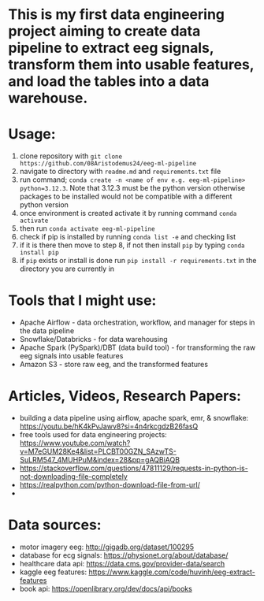 # This is my first data engineering project aiming to create data pipeline to extract eeg signals, transform them into usable features, and load the tables into a data warehouse.

# Usage:
1. clone repository with `git clone https://github.com/08Aristodemus24/eeg-ml-pipeline`
2. navigate to directory with `readme.md` and `requirements.txt` file
3. run command; `conda create -n <name of env e.g. eeg-ml-pipeline> python=3.12.3`. Note that 3.12.3 must be the python version otherwise packages to be installed would not be compatible with a different python version
4. once environment is created activate it by running command `conda activate`
5. then run `conda activate eeg-ml-pipeline`
6. check if pip is installed by running `conda list -e` and checking list
7. if it is there then move to step 8, if not then install `pip` by typing `conda install pip`
8. if `pip` exists or install is done run `pip install -r requirements.txt` in the directory you are currently in

# Tools that I might use:
* Apache Airflow - data orchestration, workflow, and manager for steps in the data pipeline
* Snowflake/Databricks - for data warehousing
* Apache Spark (PySpark)/DBT (data build tool) - for transforming the raw eeg signals into usable features
* Amazon S3 - store raw eeg, and the transformed features

# Articles, Videos, Research Papers:
* building a data pipeline using airflow, apache spark, emr, & snowflake: https://youtu.be/hK4kPvJawv8?si=4n4rkcgdzB26fasQ
* free tools used for data engineering projects: https://www.youtube.com/watch?v=M7eGUM28Ke4&list=PLCBT00GZN_SAzwTS-SuLRM547_4MUHPuM&index=28&pp=gAQBiAQB
* https://stackoverflow.com/questions/47811129/requests-in-python-is-not-downloading-file-completely
* https://realpython.com/python-download-file-from-url/
* 

# Data sources:
* motor imagery eeg: http://gigadb.org/dataset/100295
* database for ecg signals: https://physionet.org/about/database/
* healthcare data api: https://data.cms.gov/provider-data/search
* kaggle eeg features: https://www.kaggle.com/code/huvinh/eeg-extract-features
* book api: https://openlibrary.org/dev/docs/api/books